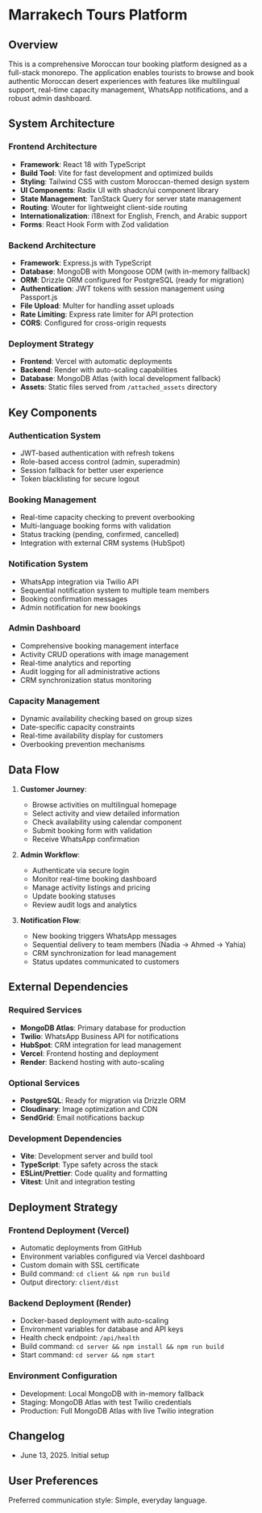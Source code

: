 # Marrakech Tours Platform

## Overview

This is a comprehensive Moroccan tour booking platform designed as a full-stack monorepo. The application enables tourists to browse and book authentic Moroccan desert experiences with features like multilingual support, real-time capacity management, WhatsApp notifications, and a robust admin dashboard.

## System Architecture

### Frontend Architecture
- **Framework**: React 18 with TypeScript
- **Build Tool**: Vite for fast development and optimized builds
- **Styling**: Tailwind CSS with custom Moroccan-themed design system
- **UI Components**: Radix UI with shadcn/ui component library
- **State Management**: TanStack Query for server state management
- **Routing**: Wouter for lightweight client-side routing
- **Internationalization**: i18next for English, French, and Arabic support
- **Forms**: React Hook Form with Zod validation

### Backend Architecture
- **Framework**: Express.js with TypeScript
- **Database**: MongoDB with Mongoose ODM (with in-memory fallback)
- **ORM**: Drizzle ORM configured for PostgreSQL (ready for migration)
- **Authentication**: JWT tokens with session management using Passport.js
- **File Upload**: Multer for handling asset uploads
- **Rate Limiting**: Express rate limiter for API protection
- **CORS**: Configured for cross-origin requests

### Deployment Strategy
- **Frontend**: Vercel with automatic deployments
- **Backend**: Render with auto-scaling capabilities
- **Database**: MongoDB Atlas (with local development fallback)
- **Assets**: Static files served from `/attached_assets` directory

## Key Components

### Authentication System
- JWT-based authentication with refresh tokens
- Role-based access control (admin, superadmin)
- Session fallback for better user experience
- Token blacklisting for secure logout

### Booking Management
- Real-time capacity checking to prevent overbooking
- Multi-language booking forms with validation
- Status tracking (pending, confirmed, cancelled)
- Integration with external CRM systems (HubSpot)

### Notification System
- WhatsApp integration via Twilio API
- Sequential notification system to multiple team members
- Booking confirmation messages
- Admin notification for new bookings

### Admin Dashboard
- Comprehensive booking management interface
- Activity CRUD operations with image management
- Real-time analytics and reporting
- Audit logging for all administrative actions
- CRM synchronization status monitoring

### Capacity Management
- Dynamic availability checking based on group sizes
- Date-specific capacity constraints
- Real-time availability display for customers
- Overbooking prevention mechanisms

## Data Flow

1. **Customer Journey**:
   - Browse activities on multilingual homepage
   - Select activity and view detailed information
   - Check availability using calendar component
   - Submit booking form with validation
   - Receive WhatsApp confirmation

2. **Admin Workflow**:
   - Authenticate via secure login
   - Monitor real-time booking dashboard
   - Manage activity listings and pricing
   - Update booking statuses
   - Review audit logs and analytics

3. **Notification Flow**:
   - New booking triggers WhatsApp messages
   - Sequential delivery to team members (Nadia → Ahmed → Yahia)
   - CRM synchronization for lead management
   - Status updates communicated to customers

## External Dependencies

### Required Services
- **MongoDB Atlas**: Primary database for production
- **Twilio**: WhatsApp Business API for notifications
- **HubSpot**: CRM integration for lead management
- **Vercel**: Frontend hosting and deployment
- **Render**: Backend hosting with auto-scaling

### Optional Services
- **PostgreSQL**: Ready for migration via Drizzle ORM
- **Cloudinary**: Image optimization and CDN
- **SendGrid**: Email notifications backup

### Development Dependencies
- **Vite**: Development server and build tool
- **TypeScript**: Type safety across the stack
- **ESLint/Prettier**: Code quality and formatting
- **Vitest**: Unit and integration testing

## Deployment Strategy

### Frontend Deployment (Vercel)
- Automatic deployments from GitHub
- Environment variables configured via Vercel dashboard
- Custom domain with SSL certificate
- Build command: `cd client && npm run build`
- Output directory: `client/dist`

### Backend Deployment (Render)
- Docker-based deployment with auto-scaling
- Environment variables for database and API keys
- Health check endpoint: `/api/health`
- Build command: `cd server && npm install && npm run build`
- Start command: `cd server && npm start`

### Environment Configuration
- Development: Local MongoDB with in-memory fallback
- Staging: MongoDB Atlas with test Twilio credentials
- Production: Full MongoDB Atlas with live Twilio integration

## Changelog

- June 13, 2025. Initial setup

## User Preferences

Preferred communication style: Simple, everyday language.